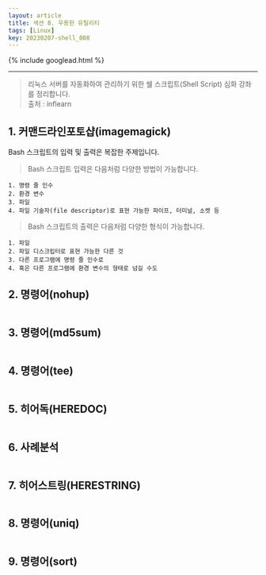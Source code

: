 ```yaml
---
layout: article
title: 섹션 8. 우용한 유틸리티
tags: [Linux]
key: 20230207-shell_008
---
```


{% include googlead.html %}

---

> 리눅스 서버를 자동화하여 관리하기 위한 쉘 스크립트(Shell Script) 심화 강좌를 정리합니다.  
> 출처 : inflearn  

## 1. 커맨드라인포토샵(imagemagick)

Bash 스크립트의 입력 및 출력은 복잡한 주제입니다.

> Bash 스크립트 입력은 다음처럼 다양한 방법이 가능합니다.

    1. 명령 줄 인수
    2. 환경 변수
    3. 파일
    4. 파일 기술자(file descriptor)로 표현 가능한 파이프, 터미널, 소켓 등

> Bash 스크립트의 출력은 다음처럼 다양한 형식이 가능합니다.

    1. 파일
    2. 파일 디스크립터로 표현 가능한 다른 것
    3. 다른 프로그램에 명령 줄 인수로
    4. 혹은 다른 프로그램에 환경 변수의 형태로 넘길 수도

## 2. 명령어(nohup)
```bash
```

## 3. 명령어(md5sum)
```bash
```

## 4. 명령어(tee)
```bash
```

## 5. 히어독(HEREDOC)
```bash
```

## 6. 사례분석
```bash
```

## 7. 히어스트링(HERESTRING)
```bash
```

## 8. 명령어(uniq)
```bash
```

## 9. 명령어(sort)
```bash
```
